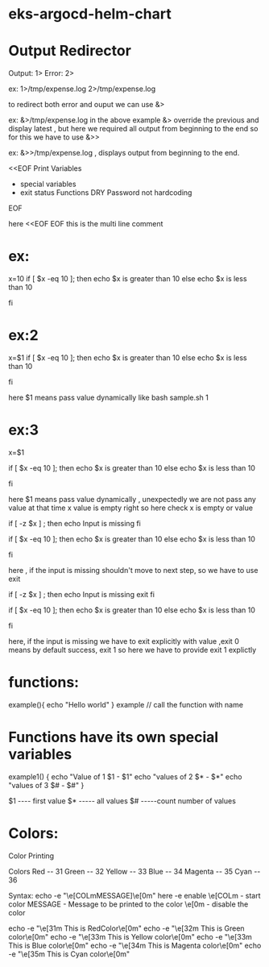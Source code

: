 # eks-argocd-helm-chart

Output Redirector
==================
Output: 1>
Error: 2>

ex:
1>/tmp/expense.log
2>/tmp/expense.log

to redirect both error and ouput we can use &>

ex: &>/tmp/expense.log
in the above example &> override the previous and display latest , but here we required all output from beginning to the
end
so for this we have to use &>>

ex: &>>/tmp/expense.log , displays output from beginning to the end.

[//]: # (Example for multi line comments in the shell)
<<EOF
Print
Variables

- special variables
- exit status
  Functions
  DRY
  Password not hardcoding

EOF

here <<EOF EOF this is the multi line comment


ex:
===
x=10
if [ $x -eq 10 ]; then
echo $x is greater than 10
else
echo $x is less than 10

fi

ex:2
====
x=$1
if [ $x -eq 10 ]; then
echo $x is greater than 10
else
echo $x is less than 10

fi

here $1 means pass value dynamically like bash sample.sh 1

ex:3
=====

x=$1

if [ $x -eq 10 ]; then
echo $x is greater than 10
else
echo $x is less than 10

fi

here $1 means pass value dynamically , unexpectedly we are not pass any value at that time x value is empty right
so here check x is empty or value

if [ -z $x ] ; then
echo Input is missing
fi

if [ $x -eq 10 ]; then
echo $x is greater than 10
else
echo $x is less than 10

fi

here , if the input is missing shouldn't move to next step, so we have to use exit

if [ -z $x ] ; then
echo Input is missing
exit
fi

if [ $x -eq 10 ]; then
echo $x is greater than 10
else
echo $x is less than 10

fi

here, if the input is missing we have to exit explicitly with value ,exit 0 means by default success, exit 1 so here we
have to provide exit 1 explictly


functions:
===========
example(){
echo "Hello world"
}
example // call the function with name

# Functions have its own special variables

example1()
{
echo "Value of 1 $1 - $1"
echo "values of 2 $* - $*"
echo "values of 3 $# - $#"
}

$1 ---- first value
$* ----- all values
$# -----count number of values


Colors:
=======
Color Printing

Colors
Red -- 31
Green -- 32
Yellow -- 33
Blue -- 34
Magenta -- 35
Cyan -- 36

Syntax: echo -e "\e[COLmMESSAGE]\e[0m"
here -e enable
\e[COLm - start color
MESSAGE - Message to be printed to the color
\e[0m - disable the color

echo -e "\e[31m This is RedColor\e[0m"
echo -e "\e[32m This is Green color\e[0m"
echo -e "\e[33m This is Yellow color\e[0m"
echo -e "\e[33m This is Blue color\e[0m"
echo -e "\e[34m This is Magenta color\e[0m"
echo -e "\e[35m This is Cyan color\e[0m"

    





